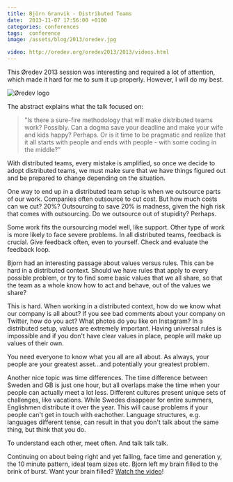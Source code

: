 ```yaml
---
title: Björn Granvik - Distributed Teams
date:  2013-11-07 17:56:00 +0100
categories: conferences
tags:  conference
image: /assets/blog/2013/oredev.jpg

video: http://oredev.org/oredev2013/2013/videos.html
---
```


This Øredev 2013 session was interesting and required a lot of attention, which 
made it hard for me to sum it up properly. However, I will do my best.

![Øredev logo]({{page.image}})

The abstract explains what the talk focused on:

> "Is there a sure-fire methodology that will make distributed teams work? Possibly.
Can a dogma save your deadline and make your wife and kids happy? Perhaps. Or is
it time to be pragmatic and realize that it all starts with people and ends with
people - with some coding in the middle?"

With distributed teams, every mistake is amplified, so once we decide to adopt 
distributed teams, we must make sure that we have things figured out and be
prepared to change depending on the situation.

One way to end up in a distributed team setup is when we outsource parts of our
work. Companies often outsource to cut cost. But how much costs can we cut? 20%? 
Outsourcing to save 20% is madness, given the high risk that comes with outsourcing. 
Do we outsource out of stupidity? Perhaps.

Some work fits the oursourcing model well, like support. Other type of work is more
likely to face severe problems. In all distributed teams, feedback is crucial. Give
feedback often, even to yourself. Check and evaluate the feedback loop.

Bjorn had an interesting passage about values versus rules. This can be hard in a
distributed context. Should we have rules that apply to every possible problem, or
try to find some basic values that we all share, so that the team as a whole know
how to act and behave, out of the values we share?

This is hard. When working in a distributed context, how do we know what our company
is all about? If you see bad comments about your company on Twitter, how do you act? 
What photos do you like on Instagram? In a distributed setup, values are extremely
important. Having universal rules is impossible and if you don't have clear values in
place, people will make up values of their own.

You need everyone to know what you all are all about. As always, your people are
your greatest asset...and potentially your greatest problem.

Another nice topic was time differences. The time difference between Sweden and GB 
is just one hour, but all overlaps make the time when your people can actually meet
a lot less. Different cultures present unique sets of challenges, like vacations. 
While Swedes disappear for entire summers, Englishmen distribute it over the year. 
This will cause problems if your people can't get in touch with eachother. Language
structures, e.g. languages different tense, can result in that you don't talk about
the same thing, but think that you do.

To understand each other, meet often. And talk talk talk.

Continuing on about being right and yet failing, face time and generation y, the
10 minute pattern, ideal team sizes etc. Bjorn left my brain filled to the brink
of burst. Want your brain filled? [Watch the video]({{page.video}})!